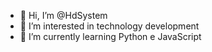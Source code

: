 - 👋 Hi, I’m @HdSystem
- 👀 I’m interested in technology development
- 🌱 I’m currently learning Python e JavaScript

<!---
HdSystem/HdSystem is a ✨ special ✨ repository because its `README.md` (this file) appears on your GitHub profile.
You can click the Preview link to take a look at your changes.
--->
